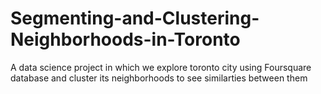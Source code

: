 # Segmenting-and-Clustering-Neighborhoods-in-Toronto
A data science project in which we explore toronto city using Foursquare database and cluster its neighborhoods to see similarties between them
